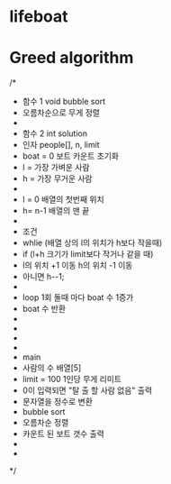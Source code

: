 # lifeboat
# Greed algorithm
/*
* 함수 1 void bubble sort
* 오름차순으로 무게 정렬 
* 
* 함수 2  int solution
* 인자 people[], n, limit 
* boat = 0 보트 카운트 초기화 
* l = 가장 가벼운 사람 
* h = 가장 무거운 사람
*
* l = 0 배열의 첫번째 위치
* h= n-1 배열의 맨 끝
*
* 조건
* whlie (배열 상의 l의 위치가 h보다 작을때)
* if (l+h 크기가 limit보다 작거나 같을 때)
*   l의 위치 +1 이동 h의 위치 -1 이동
*   아니면 h--1;
*   
*  loop 1회 돌때 마다 boat 수 1증가
*  boat 수 반환 
*
*
*
*
* main
* 사람의 수 배열[5]
* limit = 100  1인당 무게 리미트
* 0이 입력되면 "탈 출 할 사람 없음" 출력 
* 문자열을 정수로 변환
* bubble sort
* 오름차순 정렬
* 카운트 된 보트 갯수 출력
*
* 
*/

